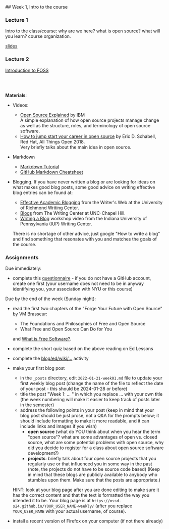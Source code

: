 <div class="week">

<div class="week_heading" markdown="1">
## Week 1, Intro to the course
</div>

<div class="column_materials"  markdown="1">

### Lecture 1

Intro to the class/course: why are we here? what is open source? what will you learn?
course organization.

[slides](slides/course_logistics.html)

### Lecture 2

[Introduction to FOSS](slides/introduction.html)




<br>
<br>

__Materials__:

- Videos:
  - [Open Source Explained](https://www.youtube.com/watch?v=PVD1LNDxOnc) by IBM <br>
    A simple explanation of how open source projects manage change as well as the structure,
      roles, and terminology of open source software.
  - [How to jump start your career in open source](https://youtu.be/9X6HYoTl3K0) by  Eric D. Schabell, Red Hat, All Things Open 2018. <br>
    Very briefly talks about the main idea in open source.

- Markdown
  - [Markdown Tutorial](https://www.markdowntutorial.com/)
  - [GitHub Markdown Cheatsheet](https://github.com/adam-p/markdown-here/wiki/Markdown-Cheatsheet)

- Blogging. If you have never written a blog or are looking for ideas on what makes good blog posts, some good advice on writing effective blog entries can be found at:
  - [Effective Academic Blogging](http://writing2.richmond.edu/writing/wweb/blogging.html) from the Writer's Web at the University of Richmond Writing Center.
  - [Blogs](http://writingcenter.unc.edu/handouts/blogs/) from The Writing Center at UNC-Chapel Hill.
  - [Writing a Blog](https://www.youtube.com/watch?v=DWeXddNcN00) workshop video from the Indiana University of Pennsylvania (IUP) Writing Center.

  There is no shortage of other advice, just google "How to write a blog" and find something that resonates with you and matches the goals of the course.




</div>

<div class="column_assign"  markdown="1">

### Assignments

Due immediately:
- complete this [questionnaire](https://forms.gle/ZVYAgXn44NodXTh66) - if you do not have a GitHub account, create one first (your username does not need to be in anyway identifying you, your association with NYU or this course)

Due by the end of the week (Sunday night): 
- read the first two chapters of the "Forge Your Future with Open Source" by VM Brasseur:
    - The Foundations and Philosophies of Free and Open Source 
    - What Free and Open Source Can Do for You

    and [What is Free Software?](https://www.gnu.org/philosophy/free-sw.html). 
- complete the short quiz based on the above reading on Ed Lessons 

- complete the [blog/ed/wiki/...](activities/blog_slack_wiki_git.html) activity

- make your first blog post
    - in the `_posts` directory, edit `2022-01-21-week01.md` file to update your first
    weekly blog post (change the name of the file to reflect the date of your post - this should be 2024-01-28 or before)
	- title the post "Week 1: ... " in which you replace ... with your own title (the week numbering will make it easier to keep track of posts later in the semester)
    - address the following points in your post (keep in mind that your blog post should be just prose, not a Q&amp;A for the prompts below; it should include formatting to make it more readable, and it can include links and images if you wish)
        - __open source__ (what do YOU think about when you hear the term "open source"?
        what are some advantages of open vs. closed source, what are some potential
        problems with open source, why did you decide to register for a class about open source software development?)
        - __projects__: briefly talk about  four open source projects that you regularly use or that influenced you in some way in the past (note, the projects do not have to be source code based)
        (Keep in mind that these blogs are publicly available to anybody who stumbles upon them. Make sure that the posts are appropriate.)

    HINT: look at your blog page after you are done editing to make sure it has the correct content and that the text is formatted the way you intended it to be.
    Your blog page is at `https://ossd-s24.github.io/YOUR_USER_NAME-weekly/`
    (after you replace `YOUR_USER_NAME` with your actual username, of course).
    
- install a recent version of Firefox on your computer (if not there already)




</div>
</div>
